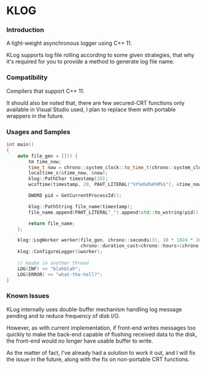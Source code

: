 # KLOG

### Introduction

A light-weight asynchronous logger using C++ 11.

KLog supports log file rolling according to some given strategies, that why it's required for you to provide a method to generate log file name.

### Compatibility

Compilers that support C++ 11.

It should also be noted that,  there are few secured-CRT functions only available in Visual Studio used, I plan to replace them with portable wrappers in the future.

### Usages and Samples

``` c++
int main()
{
    auto file_gen = []() {
        tm time_now;
        time_t now = chrono::system_clock::to_time_t(chrono::system_clock::now());
        localtime_s(&time_now, &now);
        klog::PathChar timestamp[20];
        wcsftime(timestamp, 20, PAHT_LITERAL("%Y%m%d%H%M%S"), &time_now);

        DWORD pid = GetCurrentProcessId();

        klog::PathString file_name(timestamp);
        file_name.append(PAHT_LITERAL"_").append(std::to_wstring(pid)).append(PAHT_LITERAL"_test.log");

        return file_name;
    };

    klog::LogWorker worker(file_gen, chrono::seconds(3), 10 * 1024 * 1024,
                           chrono::duration_cast<chrono::hours>(chrono::seconds(3)));
    klog::ConfigureLogger(&worker);
  
    // maybe in another thread
    LOG(INF) << "blahblah";
    LOG(ERROR) << "what-the-hell?";
}
```

### Known Issues

KLog internally uses double-buffer mechanism handling log message pending and to reduce frequency of disk I/O.

However, as with current implementation, if front-end writes messages too quickly to make the back-end capable of flushing received data to the disk, the front-end would no longer have usable buffer to write.

As the matter of fact, I've already had a solution to work it out, and I will fix the issue in the future, along with the fix on non-portable CRT functions.